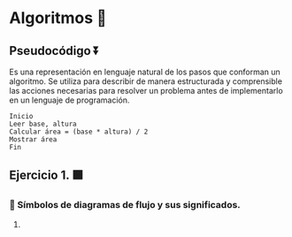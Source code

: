 # Algoritmos 🔶

## Pseudocódigo ⏬
Es una representación en lenguaje natural de los pasos que conforman un algoritmo. Se utiliza para describir de manera estructurada y comprensible las acciones necesarias para resolver un problema antes de implementarlo en un lenguaje de programación.
``` 
Inicio
Leer base, altura
Calcular área = (base * altura) / 2
Mostrar área
Fin
``` 
## Ejercicio 1. 🟪
### 🔎 Símbolos de diagramas de flujo y sus significados. 

1. 